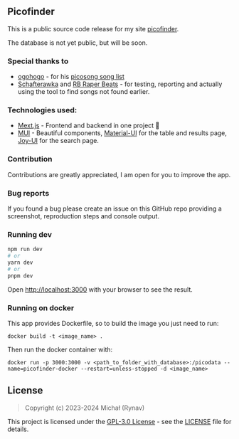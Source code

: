 ## Picofinder

This is a public source code release for my site [picofinder](https://pico.rynav.xyz).

The database is not yet public, but will be soon.


### Special thanks to

- [ogohogo](https://github.com/ogohogo) - for his [picosong song list](https://github.com/ogohogo/picosong)
- [Schafterawka](https://discord.gg/rGzPNAyuAk) and [RB Raper Beats](https://discord.gg/CyBvDHr6du) - for testing, reporting and actually using the tool to find songs not found earlier.

### Technologies used:
 - [Mext.js](https://nextjs.org/) - Frontend and backend in one project 🙏
 - [MUI](https://mui.com/) - Beautiful components, [Material-UI](https://mui.com/material-ui/) for the table and results page, [Joy-UI](https://mui.com/joy-ui/getting-started/) for the search page. 


### Contribution

Contributions are greatly appreciated, I am open for you to improve the app.


### Bug reports

If you found a bug please create an issue on this GitHub repo providing a screenshot, reproduction steps and console output.


### Running dev

```bash
npm run dev
# or
yarn dev
# or
pnpm dev
```

Open [http://localhost:3000](http://localhost:3000) with your browser to see the result.

### Running on docker

This app provides Dockerfile, so to build the image you just need to run:
```shell
docker build -t <image_name> .
```
Then run the docker container with:
```shell
docker run -p 3000:3000 -v <path_to_folder_with_database>:/picodata --name=picofinder-docker --restart=unless-stopped -d <image_name>
```

## License

> Copyright (c) 2023-2024 Michał (Rynav)

This project is licensed under the [GPL-3.0 License](https://opensource.org/license/gpl-3-0) - see the [LICENSE](https://github.com/rynav/picofinder/blob/master/LICENSE.md) file for details.